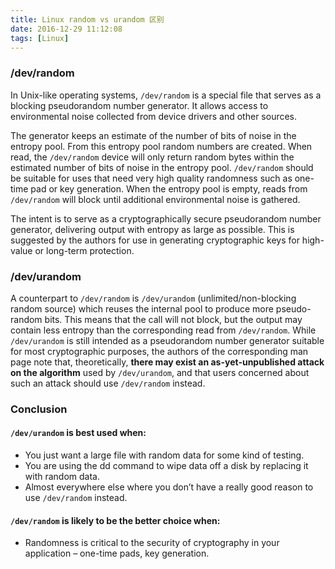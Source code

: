 ```yaml
---
title: Linux random vs urandom 区别
date: 2016-12-29 11:12:08
tags: [Linux]
---
```


### /dev/random
In Unix-like operating systems, `/dev/random` is a special file that serves as a blocking pseudorandom number generator. It allows access to environmental noise collected from device drivers and other sources.

The generator keeps an estimate of the number of bits of noise in the entropy pool. From this entropy pool random numbers are created. When read, the `/dev/random` device will only return random bytes within the estimated number of bits of noise in the entropy pool. `/dev/random` should be suitable for uses that need very high quality randomness such as one-time pad or key generation. When the entropy pool is empty, reads from `/dev/random` will block until additional environmental noise is gathered.

The intent is to serve as a cryptographically secure pseudorandom number generator, delivering output with entropy as large as possible. This is suggested by the authors for use in generating cryptographic keys for high-value or long-term protection.


### /dev/urandom
A counterpart to `/dev/random` is `/dev/urandom` (unlimited/non-blocking random source) which reuses the internal pool to produce more pseudo-random bits. This means that the call will not block, but the output may contain less entropy than the corresponding read from `/dev/random`. While `/dev/urandom` is still intended as a pseudorandom number generator suitable for most cryptographic purposes, the authors of the corresponding man page note that, theoretically, **there may exist an as-yet-unpublished attack on the algorithm** used by `/dev/urandom`, and that users concerned about such an attack should use `/dev/random` instead. 


### Conclusion
#### `/dev/urandom` is best used when:
+ You just want a large file with random data for some kind of testing.
+ You are using the dd command to wipe data off a disk by replacing it with random data.
+ Almost everywhere else where you don’t have a really good reason to use `/dev/random` instead.

#### `/dev/random` is likely to be the better choice when:
+ Randomness is critical to the security of cryptography in your application – one-time pads, key generation.





